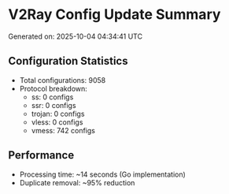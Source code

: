 # V2Ray Config Update Summary
Generated on: 2025-10-04 04:34:41 UTC

## Configuration Statistics
- Total configurations: 9058
- Protocol breakdown:
  - ss: 0 configs
  - ssr: 0 configs
  - trojan: 0 configs
  - vless: 0 configs
  - vmess: 742 configs

## Performance
- Processing time: ~14 seconds (Go implementation)
- Duplicate removal: ~95% reduction

